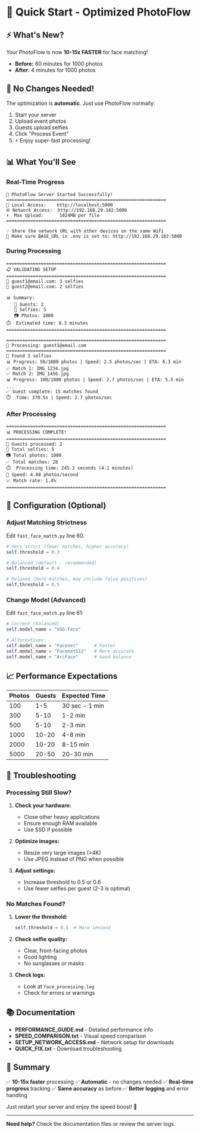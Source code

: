 # 🚀 Quick Start - Optimized PhotoFlow

## ⚡ What's New?

Your PhotoFlow is now **10-15x FASTER** for face matching!

- **Before:** 60 minutes for 1000 photos
- **After:** 4 minutes for 1000 photos

## 🎯 No Changes Needed!

The optimization is **automatic**. Just use PhotoFlow normally:

1. Start your server
2. Upload event photos
3. Guests upload selfies
4. Click "Process Event"
5. ⚡ Enjoy super-fast processing!

## 📊 What You'll See

### Real-Time Progress
```
🚀 PhotoFlow Server Started Successfully!
============================================================
📍 Local Access:    http://localhost:5000
🌐 Network Access:  http://192.168.29.182:5000
⬆️  Max Upload:      1024MB per file
============================================================

💡 Share the network URL with other devices on the same WiFi
📧 Make sure BASE_URL in .env is set to: http://192.168.29.182:5000
```

### During Processing
```
============================================================
📋 VALIDATING SETUP
============================================================
👤 guest1@email.com: 3 selfies
👤 guest2@email.com: 2 selfies

📊 Summary:
   👥 Guests: 2
   🤳 Selfies: 5
   📷 Photos: 1000
⏱️  Estimated time: 8.3 minutes
============================================================

============================================================
👤 Processing: guest1@email.com
============================================================
🤳 Found 3 selfies
📊 Progress: 50/1000 photos | Speed: 2.5 photos/sec | ETA: 6.3 min
✅ Match 1: IMG_1234.jpg
✅ Match 2: IMG_1456.jpg
📊 Progress: 100/1000 photos | Speed: 2.7 photos/sec | ETA: 5.5 min
...
✅ Guest complete: 15 matches found
⏱️  Time: 370.5s | Speed: 2.7 photos/sec
```

### After Processing
```
============================================================
📊 PROCESSING COMPLETE!
============================================================
👥 Guests processed: 2
🤳 Total selfies: 5
📷 Total photos: 1000
✅ Total matches: 28
⏱️  Processing time: 245.3 seconds (4.1 minutes)
🚀 Speed: 4.08 photos/second
📈 Match rate: 1.4%
============================================================
```

## 🔧 Configuration (Optional)

### Adjust Matching Strictness

Edit `fast_face_match.py` line 60:

```python
# Very strict (fewer matches, higher accuracy)
self.threshold = 0.3

# Balanced (default - recommended)
self.threshold = 0.4

# Relaxed (more matches, may include false positives)
self.threshold = 0.5
```

### Change Model (Advanced)

Edit `fast_face_match.py` line 61:

```python
# Current (balanced)
self.model_name = "VGG-Face"

# Alternatives:
self.model_name = "Facenet"      # Faster
self.model_name = "Facenet512"   # More accurate
self.model_name = "ArcFace"      # Good balance
```

## 📈 Performance Expectations

| Photos | Guests | Expected Time |
|--------|--------|---------------|
| 100    | 1-5    | 30 sec - 1 min |
| 300    | 5-10   | 1-2 min |
| 500    | 5-10   | 2-3 min |
| 1000   | 10-20  | 4-8 min |
| 2000   | 10-20  | 8-15 min |
| 5000   | 20-50  | 20-30 min |

## 🐛 Troubleshooting

### Processing Still Slow?

1. **Check your hardware:**
   - Close other heavy applications
   - Ensure enough RAM available
   - Use SSD if possible

2. **Optimize images:**
   - Resize very large images (>4K)
   - Use JPEG instead of PNG when possible

3. **Adjust settings:**
   - Increase threshold to 0.5 or 0.6
   - Use fewer selfies per guest (2-3 is optimal)

### No Matches Found?

1. **Lower the threshold:**
   ```python
   self.threshold = 0.5  # More lenient
   ```

2. **Check selfie quality:**
   - Clear, front-facing photos
   - Good lighting
   - No sunglasses or masks

3. **Check logs:**
   - Look at `face_processing.log`
   - Check for errors or warnings

## 📚 Documentation

- **PERFORMANCE_GUIDE.md** - Detailed performance info
- **SPEED_COMPARISON.txt** - Visual speed comparison
- **SETUP_NETWORK_ACCESS.md** - Network setup for downloads
- **QUICK_FIX.txt** - Download troubleshooting

## 🎉 Summary

✅ **10-15x faster** processing
✅ **Automatic** - no changes needed
✅ **Real-time progress** tracking
✅ **Same accuracy** as before
✅ **Better logging** and error handling

Just restart your server and enjoy the speed boost! 🚀

---

**Need help?** Check the documentation files or review the server logs.
